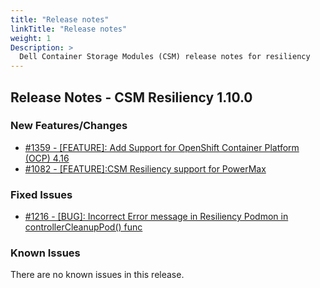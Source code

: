 ```yaml
---
title: "Release notes"
linkTitle: "Release notes"
weight: 1
Description: >
  Dell Container Storage Modules (CSM) release notes for resiliency
---
```


## Release Notes - CSM Resiliency 1.10.0












### New Features/Changes

- [#1359 - [FEATURE]: Add Support for OpenShift Container Platform (OCP) 4.16 ](https://github.com/dell/csm/issues/1359)
- [#1082 - [FEATURE]:CSM Resiliency support for PowerMax ](https://github.com/dell/csm/issues/1082)

### Fixed Issues

- [#1216 - [BUG]: Incorrect Error message in Resiliency Podmon in controllerCleanupPod() func](https://github.com/dell/csm/issues/1216)

### Known Issues

There are no known issues in this release.
